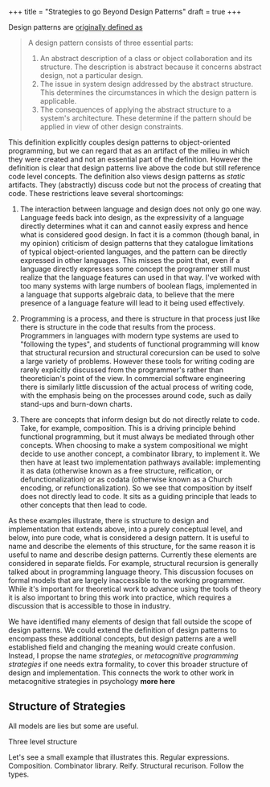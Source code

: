 +++
title = "Strategies to go Beyond Design Patterns"
draft = true
+++

Design patterns are [originally defined as][dp]

> A design pattern consists of three essential parts:
>
> 1. An abstract description of a class or object collaboration and its structure. The description is abstract because it concerns abstract design, not a particular design.
> 2. The issue in system design addressed by the abstract structure. This determines the circumstances in which the design pattern is applicable.
> 3. The consequences of applying the abstract structure to a system's architecture. These determine if the pattern should be applied in view of other design constraints.

This definition explicitly couples design patterns to object-oriented programming, but we can regard that as an artifact of the milieu in which they were created and not an essential part of the definition. However the definition is clear that design patterns live above the code but still reference code level concepts. The definition also views design patterns as *static* artifacts. They (abstractly) discuss code but not the process of creating that code. These restrictions leave several shortcomings:

1. The interaction between language and design does not only go one way. Language feeds back into design, as the expressivity of a language directly determines what it can and cannot easily express and hence what is considered good design. In fact it is a common (though banal, in my opinion) criticism of design patterns that they catalogue limitations of typical object-oriented languages, and the pattern can be directly expressed in other languages. This misses the point that, even if a language directly expresses some concept the programmer still must realize that the language features can used in that way. I've worked with too many systems with large numbers of boolean flags, implemented in a language that supports algebraic data, to believe that the mere presence of a language feature will lead to it being used effectively.

2. Programming is a process, and there is structure in that process just like there is structure in the code that results from the process. Programmers in languages with modern type systems are used to "following the types", and students of functional programming will know that structural recursion and structural corecursion can be used to solve a large variety of problems. However these tools for writing coding are rarely explicitly discussed from the programmer's rather than theoretician's point of the view. In commercial software engineering there is similarly little discussion of the actual process of writing code, with the emphasis being on the processes around code, such as daily stand-ups and burn-down charts.

3. There are concepts that inform design but do not directly relate to code. Take, for example, composition. This is a driving principle behind functional programming, but it must always be mediated through other concepts. When choosing to make a system compositional we might decide to use another concept, a combinator library, to implement it. We then have at least two implementation pathways available: implementing it as data (otherwise known as a free structure, reification, or defunctionalization) or as codata (otherwise known as a Church encoding, or refunctionalization). So we see that composition by itself does not directly lead to code. It sits as a guiding principle that leads to other concepts that then lead to code.

As these examples illustrate, there is structure to design and implementation that extends above, into a purely conceptual level, and below, into pure code, what is considered a design pattern. It is useful to name and describe the elements of this structure, for the same reason it is useful to name and describe design patterns. Currently these elements are considered in separate fields. For example, structural recursion is generally talked about in programming language theory. This discussion focuses on formal models that are largely inaccessible to the working programmer. While it's important for theoretical work to advance using the tools of theory it is also important to bring this work into practice, which requires a discussion that is accessible to those in industry.

We have identified many elements of design that fall outside the scope of design patterns. We could extend the definition of design patterns to encompass these additional concepts, but design patterns are a well established field and changing the meaning would create confusion. Instead, I propse the name *strategies*, or *metacognitive programming strategies* if one needs extra formality, to cover this broader structure of design and implementation. This connects the work to other work in metacognitive strategies in psychology **more here**


## Structure of Strategies

All models are lies but some are useful.

Three level structure

Let's see a small example that illustrates this. Regular expressions. Composition. Combinator library. Reify. Structural recurison. Follow the types.



[dp]: https://courses.cs.duke.edu/cps108/spring02/readings/patterns-orig.pdf
